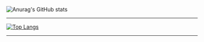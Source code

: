 ![Anurag's GitHub stats](https://github-readme-stats.vercel.app/api?username=sdh0729&show_icons=true&theme=tokyonight)
***
[![Top Langs](https://github-readme-stats.vercel.app/api/top-langs/?username=sdh0729)](https://github.com/anuraghazra/github-readme-stats)
***
